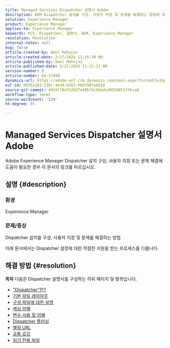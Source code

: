 ```yaml
---
title: Managed Services Dispatcher 설명서 Adobe
description: AEM Dispatcher 설치를 구성, 사용자 지정 및 문제를 해결하는 방법에 대해 알아봅니다. 언급된 링크를 따르십시오.
solution: Experience Manager
product: Experience Manager
applies-to: Experience Manager
keywords: KCS, Dispatcher, 설명서, AEM, Experience Manager
resolution: Resolution
internal-notes: null
bug: false
article-created-by: Amol Mahajan
article-created-date: 2/27/2024 11:16:30 AM
article-published-by: Amol Mahajan
article-published-date: 2/27/2024 11:22:21 AM
version-number: 9
article-number: KA-17490
dynamics-url: https://adobe-ent.crm.dynamics.com/main.aspx?forceUCI=1&pagetype=entityrecord&etn=knowledgearticle&id=c44ec7a5-61d5-ee11-9079-6045bd006268
exl-id: d9f62183-138c-44d9-b263-4b67907e6624
source-git-commit: dd19f78d752827e48b7dc68adcd95500f2ffbca0
workflow-type: tm+mt
source-wordcount: '129'
ht-degree: 6%

---
```


# Managed Services Dispatcher 설명서 Adobe


Adobe Experience Manager Dispatcher 설치 구성, 사용자 지정 또는 문제 해결에 도움이 필요한 경우 이 문서의 링크를 따르십시오.

## 설명 {#description}


### <b>환경</b>

Experience Manager

### <b>문제/증상</b>

Dispatcher 설치를 구성, 사용자 지정 및 문제를 해결하는 방법

아래 문서에서는 Dispatcher 설정에 대한 적절한 지원을 받는 프로세스를 다룹니다.


## 해결 방법 {#resolution}

<b>목차</b>
다음은 Dispatcher 설명서를 구성하는 하위 페이지 및 항목입니다.

- [&quot;Dispatcher&quot;란?](https://experienceleague.adobe.com/docs/experience-cloud-kcs/kbarticles/KA-17911.html)
- [기본 파일 레이아웃](https://experienceleague.adobe.com/docs/experience-cloud-kcs/kbarticles/KA-17502.html)
- [구성 파일에 대한 설명](https://experienceleague.adobe.com/docs/experience-cloud-kcs/kbarticles/KA-17477.html)
- [캐싱 이해](https://experienceleague.adobe.com/docs/experience-cloud-kcs/kbarticles/KA-17912.html)
- [변수 사용 및 이해](https://experienceleague.adobe.com/docs/experience-cloud-kcs/kbarticles/KA-17487.html)
- [Dispatcher 플러싱](https://experienceleague.adobe.com/docs/experience-cloud-kcs/kbarticles/KA-17493.html)
- [별칭 URL](https://experienceleague.adobe.com/docs/experience-cloud-kcs/kbarticles/KA-17463.html)
- [공통 로깅](https://experienceleague.adobe.com/docs/experience-cloud-kcs/kbarticles/KA-17914.html)
- [읽기 전용 파일](https://experienceleague.adobe.com/docs/experience-cloud-kcs/kbarticles/KA-17483.html)
